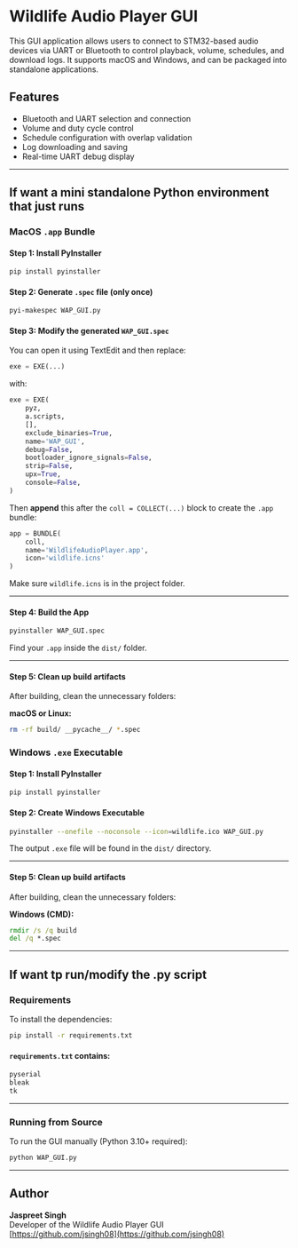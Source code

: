# Wildlife Audio Player GUI

This GUI application allows users to connect to STM32-based audio devices via UART or Bluetooth to control playback, volume, schedules, and download logs. It supports macOS and Windows, and can be packaged into standalone applications.

## Features
- Bluetooth and UART selection and connection
- Volume and duty cycle control
- Schedule configuration with overlap validation
- Log downloading and saving
- Real-time UART debug display

---



## If want a mini standalone Python environment that just runs
### MacOS `.app` Bundle

#### Step 1: Install PyInstaller

```bash
pip install pyinstaller
```

#### Step 2: Generate `.spec` file (only once)

```bash
pyi-makespec WAP_GUI.py
```

#### Step 3: Modify the generated `WAP_GUI.spec`
You can open it using TextEdit and then replace:
```python
exe = EXE(...)
```
with:
```python
exe = EXE(
    pyz,
    a.scripts,
    [],
    exclude_binaries=True,
    name='WAP_GUI',
    debug=False,
    bootloader_ignore_signals=False,
    strip=False,
    upx=True,
    console=False,
)
```
Then **append** this after the `coll = COLLECT(...)` block to create the `.app` bundle:

```python
app = BUNDLE(
    coll,
    name='WildlifeAudioPlayer.app',
    icon='wildlife.icns'
)
```

Make sure `wildlife.icns` is in the project folder.

---
#### Step 4: Build the App

```bash
pyinstaller WAP_GUI.spec
```

Find your `.app` inside the `dist/` folder.

---
#### Step 5: Clean up build artifacts

After building, clean the unnecessary folders:

**macOS or Linux:**
```bash
rm -rf build/ __pycache__/ *.spec
```

### Windows `.exe` Executable

#### Step 1: Install PyInstaller

```bash
pip install pyinstaller
```

#### Step 2: Create Windows Executable

```bash
pyinstaller --onefile --noconsole --icon=wildlife.ico WAP_GUI.py
```

The output `.exe` file will be found in the `dist/` directory.

---
#### Step 5: Clean up build artifacts

After building, clean the unnecessary folders:

**Windows (CMD):**
```cmd
rmdir /s /q build
del /q *.spec
```

---

## If want tp run/modify the .py script
### Requirements

To install the dependencies:

```bash
pip install -r requirements.txt
```

#### `requirements.txt` contains:
```txt
pyserial
bleak
tk
```

---

### Running from Source

To run the GUI manually (Python 3.10+ required):

```bash
python WAP_GUI.py
```

---

## Author
**Jaspreet Singh**  
Developer of the Wildlife Audio Player GUI  
[https://github.com/jsingh08](https://github.com/jsingh08)
